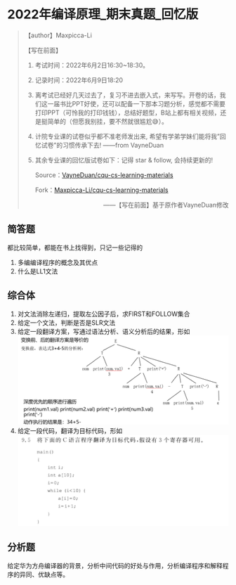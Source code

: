 # 2022年编译原理\_期末真题_回忆版

> 【author】Maxpicca-Li
>
> 【写在前面】
>
> 1. 考试时间：2022年6月2日16:30~18:30。
>
> 2. 记录时间：2022年6月9日18:20
>
> 2. 离考试已经好几天过去了，复习不进去嵌入式，来写写。开卷的话，我们这一届书比PPT好使，还可以配备一下那本习题分析，感觉都不需要打印PPT（可怜我的打印钱钱），总结好题型，B站上都有相关视频，还是挺简单的（但愿我别挂，要不然就很尴尬😅）。
>
> 2. 计院专业课的试卷似乎都不准老师发出来, 希望有学弟学妹们能将我”回 忆试卷”的习惯传承下去! 
>    ——from VayneDuan
>
> 5. 其余专业课的回忆版试卷如下：记得 star & follow, 会持续更新的!
>
>    Source：[VayneDuan/cqu-cs-learning-materials](https://github.com/VayneDuan/cqu-cs-learning-materials)
>
>    Fork：[Maxpicca-Li/cqu-cs-learning-materials](https://github.com/Maxpicca-Li/cqu-cs-learning-materials)
>
> <p style="text-align:right;">——【写在前面】基于原作者VayneDuan修改</p>

## 简答题

都比较简单，都能在书上找得到，只记一些记得的

1. 多编编译程序的概念及其优点
2. 什么是LL1文法

## 综合体

1. 对文法消除左递归，提取左公因子后，求FIRST和FOLLOW集合
2. 给定一个文法，判断是否是SLR文法
3. 给定一段翻译方案，写通过语法分析、语义分析后的结果，形如
   ![](./img/语法制导翻译.png)
4. 给定一段代码，翻译为目标代码，形如
   ![](./img/目标代码翻译.png)

## 分析题

给定华为方舟编译器的背景，分析中间代码的好处与作用，分析编译程序和解释程序的异同、优缺点等。

